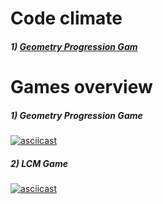 # Code climate
##### 1) [Geometry Progression Gam](https://codeclimate.com/github/qwerty1112333/metodology)
# Games overview
##### 1) Geometry Progression Game
[![asciicast](https://asciinema.org/a/ZZ1YRhv78Zw5lKYK4kbVYAa13.svg)](https://asciinema.org/a/ZZ1YRhv78Zw5lKYK4kbVYAa13)

##### 2) LCM Game
[![asciicast](https://asciinema.org/a/BomL1Z2jK6mXhtPWcQLdWs0vk.svg)](https://asciinema.org/a/BomL1Z2jK6mXhtPWcQLdWs0vk)
